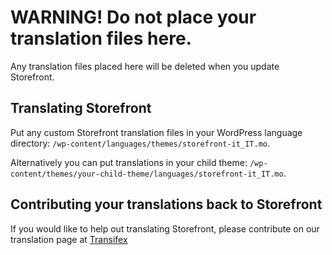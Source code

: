 # WARNING! Do not place your translation files here.

Any translation files placed here will be deleted when you update Storefront.

## Translating Storefront
Put any custom Storefront translation files in your WordPress language directory: `/wp-content/languages/themes/storefront-it_IT.mo`.

Alternatively you can put translations in your child theme: `/wp-content/themes/your-child-theme/languages/storefront-it_IT.mo`.

## Contributing your translations back to Storefront
If you would like to help out translating Storefront, please contribute on our translation page at [Transifex](https://www.transifex.com/projects/p/storefront-1/)